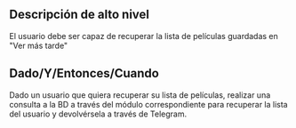 ## Descripción de alto nivel

El usuario debe ser capaz de recuperar la lista de películas guardadas en "Ver más tarde"

## Dado/Y/Entonces/Cuando

Dado un usuario que quiera recuperar su lista de películas, realizar una consulta a la BD a través del módulo correspondiente para recuperar la lista del usuario y devolvérsela a través de Telegram.
